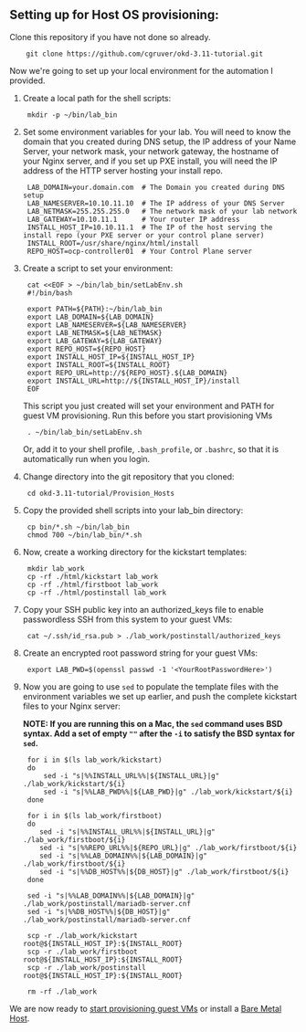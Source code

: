 ## Setting up for Host OS provisioning:

Clone this repository if you have not done so already.

        git clone https://github.com/cgruver/okd-3.11-tutorial.git

Now we're going to set up your local environment for the automation I provided.

1. Create a local path for the shell scripts:

        mkdir -p ~/bin/lab_bin
    
1. Set some environment variables for your lab.  You will need to know the domain that you created during DNS setup, the IP address of your Name Server, your network mask, your network gateway, the hostname of your Nginx server, and if you set up PXE install, you will need the IP address of the HTTP server hosting your install repo. 

        LAB_DOMAIN=your.domain.com  # The Domain you created during DNS setup
        LAB_NAMESERVER=10.10.11.10  # The IP address of your DNS Server
        LAB_NETMASK=255.255.255.0   # The network mask of your lab network
        LAB_GATEWAY=10.10.11.1      # Your router IP address
        INSTALL_HOST_IP=10.10.11.1  # The IP of the host serving the install repo (your PXE server or your control plane server)
        INSTALL_ROOT=/usr/share/nginx/html/install
        REPO_HOST=ocp-controller01  # Your Control Plane server

1. Create a script to set your environment:

        cat <<EOF > ~/bin/lab_bin/setLabEnv.sh
        #!/bin/bash

        export PATH=${PATH}:~/bin/lab_bin
        export LAB_DOMAIN=${LAB_DOMAIN}
        export LAB_NAMESERVER=${LAB_NAMESERVER}
        export LAB_NETMASK=${LAB_NETMASK}
        export LAB_GATEWAY=${LAB_GATEWAY}
        export REPO_HOST=${REPO_HOST}
        export INSTALL_HOST_IP=${INSTALL_HOST_IP}
        export INSTALL_ROOT=${INSTALL_ROOT}
        export REPO_URL=http://${REPO_HOST}.${LAB_DOMAIN}
        export INSTALL_URL=http://${INSTALL_HOST_IP}/install
        EOF

    This script you just created will set your environment and PATH for guest VM provisioning.  Run this before you start provisioning VMs

        . ~/bin/lab_bin/setLabEnv.sh

    Or, add it to your shell profile, `.bash_profile`, or `.bashrc`, so that it is automatically run when you login.

1. Change directory into the git repository that you cloned:

        cd okd-3.11-tutorial/Provision_Hosts
    
1. Copy the provided shell scripts into your lab_bin directory:

        cp bin/*.sh ~/bin/lab_bin
        chmod 700 ~/bin/lab_bin/*.sh
    
1. Now, create a working directory for the kickstart templates:

        mkdir lab_work
        cp -rf ./html/kickstart lab_work 
        cp -rf ./html/firstboot lab_work
        cp -rf ./html/postinstall lab_work

1. Copy your SSH public key into an authorized_keys file to enable passwordless SSH from this system to your guest VMs:

        cat ~/.ssh/id_rsa.pub > ./lab_work/postinstall/authorized_keys
    
1. Create an encrypted root password string for your guest VMs:

        export LAB_PWD=$(openssl passwd -1 '<YourRootPasswordHere>')
    
1. Now you are going to use `sed` to populate the template files with the environment variables we set up earlier, and push the complete kickstart files to your Nginx server:
   
   __NOTE: If you are running this on a Mac, the `sed` command uses BSD syntax.  Add a set of empty `""` after the `-i` to satisfy the BSD syntax for `sed`.__

        for i in $(ls lab_work/kickstart)
        do
            sed -i "s|%%INSTALL_URL%%|${INSTALL_URL}|g" ./lab_work/kickstart/${i}
            sed -i "s|%%LAB_PWD%%|${LAB_PWD}|g" ./lab_work/kickstart/${i}
        done

        for i in $(ls lab_work/firstboot)
        do
           sed -i "s|%%INSTALL_URL%%|${INSTALL_URL}|g" ./lab_work/firstboot/${i}
           sed -i "s|%%REPO_URL%%|${REPO_URL}|g" ./lab_work/firstboot/${i}
           sed -i "s|%%LAB_DOMAIN%%|${LAB_DOMAIN}|g" ./lab_work/firstboot/${i}
           sed -i "s|%%DB_HOST%%|${DB_HOST}|g" ./lab_work/firstboot/${i}
        done

        sed -i "s|%%LAB_DOMAIN%%|${LAB_DOMAIN}|g" ./lab_work/postinstall/mariadb-server.cnf
        sed -i "s|%%DB_HOST%%|${DB_HOST}|g" ./lab_work/postinstall/mariadb-server.cnf

        scp -r ./lab_work/kickstart root@${INSTALL_HOST_IP}:${INSTALL_ROOT}
        scp -r ./lab_work/firstboot root@${INSTALL_HOST_IP}:${INSTALL_ROOT}
        scp -r ./lab_work/postinstall root@${INSTALL_HOST_IP}:${INSTALL_ROOT}

        rm -rf ./lab_work

We are now ready to [start provisioning guest VMs](README.md) or install a [Bare Metal Host](Install_Bare_Metal.md).

